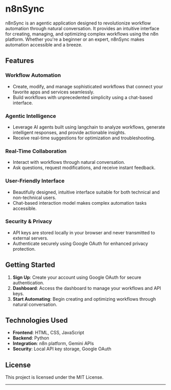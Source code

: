 # n8nSync

n8nSync is an agentic application designed to revolutionize workflow automation through natural conversation. It provides an intuitive interface for creating, managing, and optimizing complex workflows using the n8n platform. Whether you're a beginner or an expert, n8nSync makes automation accessible and a breeze.

## Features

### Workflow Automation
- Create, modify, and manage sophisticated workflows that connect your favorite apps and services seamlessly.
- Build workflows with unprecedented simplicity using a chat-based interface.

### Agentic Intelligence
- Leverage AI agents built using langchain to analyze workflows, generate intelligent responses, and provide actionable insights.
- Receive real-time suggestions for optimization and troubleshooting.

### Real-Time Collaboration
- Interact with workflows through natural conversation.
- Ask questions, request modifications, and receive instant feedback.

### User-Friendly Interface
- Beautifully designed, intuitive interface suitable for both technical and non-technical users.
- Chat-based interaction model makes complex automation tasks accessible.

### Security & Privacy
- API keys are stored locally in your browser and never transmitted to external servers.
- Authenticate securely using Google OAuth for enhanced privacy protection.

## Getting Started

1. **Sign Up**: Create your account using Google OAuth for secure authentication.
2. **Dashboard**: Access the dashboard to manage your workflows and API keys.
3. **Start Automating**: Begin creating and optimizing workflows through natural conversation.

## Technologies Used

- **Frontend**: HTML, CSS, JavaScript
- **Backend**: Python
- **Integration**: n8n platform, Gemini APIs
- **Security**: Local API key storage, Google OAuth

## License

This project is licensed under the MIT License.

---
